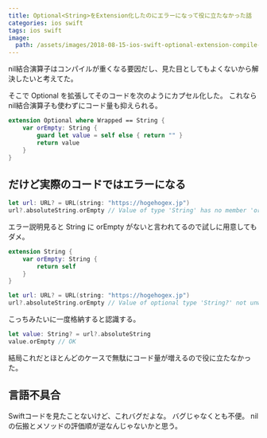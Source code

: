 ```yaml
---
title: Optional<String>をExtension化したのにエラーになって役に立たなかった話
categories: ios swift
tags: ios swift
image:
  path: /assets/images/2018-08-15-ios-swift-optional-extension-compile-error.png
---
```


nil結合演算子はコンパイルが重くなる要因だし、見た目としてもよくないから解決したいと考えてた。

そこで Optional を拡張してそのコードを次のようにカプセル化した。
これなら nil結合演算子も使わずにコード量も抑えられる。

```swift
extension Optional where Wrapped == String {
    var orEmpty: String {
        guard let value = self else { return "" }
        return value
    }
}
```

## だけど実際のコードではエラーになる

```swift
let url: URL? = URL(string: "https://hogehogex.jp")
url?.absoluteString.orEmpty // Value of type 'String' has no member 'orEmpty'
```

エラー説明見ると String に orEmpty がないと言われてるので試しに用意してもダメ。
```swift
extension String {
    var orEmpty: String {
        return self
    }
}

let url: URL? = URL(string: "https://hogehogex.jp")
url?.absoluteString.orEmpty // Value of optional type 'String?' not unwrapped; did you mean to use '!' or '?'?
```

こっちみたいに一度格納すると認識する。
```swift
let value: String? = url?.absoluteString
value.orEmpty // OK
```

結局これだとほとんどのケースで無駄にコード量が増えるので役に立たなかった。

## 言語不具合
Swiftコードを見たことないけど、これバグだよな。
バグじゃなくとも不便。
nilの伝搬とメソッドの評価順が逆なんじゃないかと思う。

